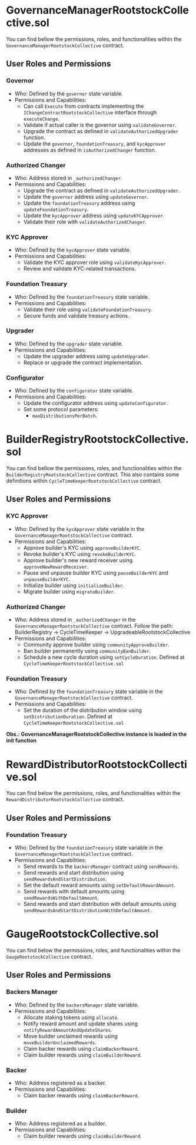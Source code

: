 # GovernanceManagerRootstockCollective.sol
You can find bellow the permissions, roles, and functionalities within the `GovernanceManagerRootstockCollective` contract.

## User Roles and Permissions
### Governor
- Who: Defined by the `governor` state variable.
- Permissions and Capabilities:
    + Can call `Execute` from contracts implementing the `IChangeContractRootstockCollective` interface through `executeChange`.
    + Validate if actual caller is the governor using `validateGovernor`.
    + Upgrade the contract as defined in `validateAuthorizedUpgrader` function.
    + Update the `governor`, `foundationTreasury`, and `kycApprover` addresses as defined in `isAuthorizedChanger` function.

### Authorized Changer
- Who: Address stored in `_authorizedChanger`.
- Permissions and Capabilities:
    + Upgrade the contract as defined in `validateAuthorizedUpgrader`.
    + Update the `governor` address using `updateGovernor`.
    + Update the `foundationTreasury` address using `updateFoundationTreasury`.
    + Update the `kycApprover` address using `updateKYCApprover`.
    + Validate their role with `validateAuthorizedChanger`.

### KYC Approver
- Who: Defined by the `kycApprover` state variable.
- Permissions and Capabilities:
    + Validate the KYC approver role using `validateKycApprover`.
    + Review and validate KYC-related transactions.

### Foundation Treasury
- Who: Defined by the `foundationTreasury` state variable.
- Permissions and Capabilities:
    + Validate their role using `validateFoundationTreasury`.
    + Secure funds and validate treasury actions.

### Upgrader
- Who: Defined by the `upgrader` state variable.
- Permissions and Capabilities:
    + Update the upgrader address using `updateUpgrader`.
    + Replace or upgrade the contract implementation.

### Configurator
- Who: Defined by the `configurator` state variable.
- Permissions and Capabilities:
    + Update the configurator address using `updateConfigurator`.
    + Set some protocol parameters:
        - `maxDistributionsPerBatch`.

# BuilderRegistryRootstockCollective.sol
You can find bellow the permissions, roles, and functionalities within the `BuilderRegistryRootstockCollective` contract.  This also contains some definitions within `CycleTimeKeeperRootstockCollective` contract.

## User Roles and Permissions
### KYC Approver
- Who: Defined by the `kycApprover` state variable in the `GovernanceManagerRootstockCollective` contract.
- Permissions and Capabilities:
    + Approve builder's KYC using `approveBuilderKYC`.
    + Revoke builder's KYC using `revokeBuilderKYC`.
    + Approve builder's new reward receiver using `approveNewRewardReceiver`.
    + Pause and unpause builder KYC using `pauseBuilderKYC` and `unpauseBuilderKYC`.
    + Initialize builder using `initializeBuilder`.
    + Migrate builder using `migrateBuilder`.

### Authorized Changer
- Who: Address stored in `_authorizedChanger` in the `GovernanceManagerRootstockCollective` contract.  Follow the path: BuilderRegistry -> CycleTimeKeeper -> UpgradeableRootstockCollective
- Permissions and Capabilities:
    + Community approve builder using `communityApproveBuilder`.
    + Ban builder permanently using `communityBanBuilder`.
    + Schedule a new cycle duration using `setCycleDuration`. Defined at `CycleTimeKeeperRootstockCollective.sol`

### Foundation Treasury
- Who: Defined by the `foundationTreasury` state variable in the `GovernanceManagerRootstockCollective` contract.
- Permissions and Capabilities:
    + Set the duration of the distribution window using `setDistributionDuration`.  Defined at `CycleTimeKeeperRootstockCollective.sol`

**Obs.: GovernanceManagerRootstockCollective instance is loaded in the init function**

# RewardDistributorRootstockCollective.sol
You can find below the permissions, roles, and functionalities within the `RewardDistributorRootstockCollective` contract.

## User Roles and Permissions
### Foundation Treasury
- Who: Defined by the `foundationTreasury` state variable in the `GovernanceManagerRootstockCollective` contract.
- Permissions and Capabilities:
    + Send rewards to the `backersManager` contract using `sendRewards`.
    + Send rewards and start distribution using `sendRewardsAndStartDistribution`.
    + Set the default reward amounts using `setDefaultRewardAmount`.
    + Send rewards with default amounts using `sendRewardsWithDefaultAmount`.
    + Send rewards and start distribution with default amounts using `sendRewardsAndStartDistributionWithDefaultAmount`.

# GaugeRootstockCollective.sol
You can find below the permissions, roles, and functionalities within the `GaugeRootstockCollective` contract.

## User Roles and Permissions
### Backers Manager
- Who: Defined by the `backersManager` state variable.
- Permissions and Capabilities:
    + Allocate staking tokens using `allocate`.
    + Notify reward amount and update shares using `notifyRewardAmountAndUpdateShares`.
    + Move builder unclaimed rewards using `moveBuilderUnclaimedRewards`.
    + Claim backer rewards using `claimBackerReward`.
    + Claim builder rewards using `claimBuilderReward`.

### Backer
- Who: Address registered as a backer.
- Permissions and Capabilities:
    + Claim backer rewards using `claimBackerReward`.

### Builder
- Who: Address registered as a builder.
- Permissions and Capabilities:
    + Claim builder rewards using `claimBuilderReward`.
